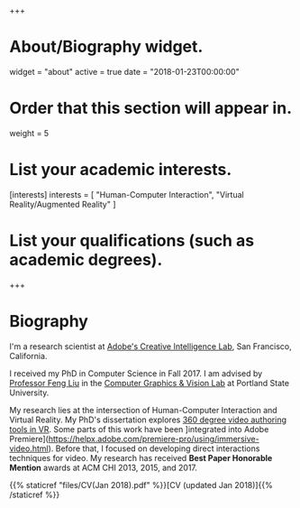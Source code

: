 +++
# About/Biography widget.
widget = "about"
active = true
date = "2018-01-23T00:00:00"

# Order that this section will appear in.
weight = 5

# List your academic interests.
[interests]
  interests = [
    "Human-Computer Interaction",
    "Virtual Reality/Augmented Reality"
  ]

# List your qualifications (such as academic degrees).
 
+++

# Biography
I'm a research scientist at [Adobe's Creative Intelligence Lab](https://research.adobe.com/), San Francisco, California.

I received my PhD in Computer Science in Fall 2017. I am advised by [Professor Feng Liu](http://web.cecs.pdx.edu/~fliu/) in the [Computer Graphics & Vision Lab](http://graphics.cs.pdx.edu/) at Portland State University. 

My research lies at the intersection of Human-Computer Interaction and Virtual Reality. My PhD's dissertation explores [360 degree video authoring tools in VR](https://pdxscholar.library.pdx.edu/open_access_etds/4037/). Some parts of this work have been ]integrated into Adobe Premiere](https://helpx.adobe.com/premiere-pro/using/immersive-video.html). Before that, I focused on developing direct interactions techniques for video. My research has received **Best Paper Honorable Mention** awards at ACM CHI 2013, 2015, and 2017.

{{% staticref "files/CV(Jan 2018).pdf" %}}[CV (updated Jan 2018)]{{% /staticref %}}